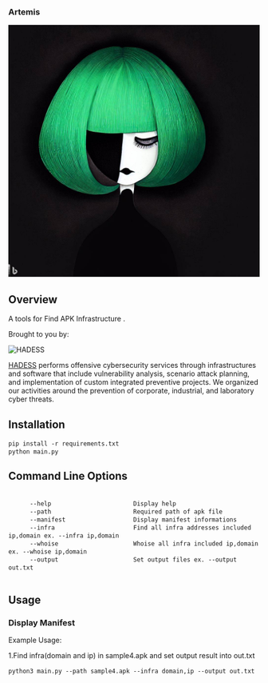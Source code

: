 ### Artemis


![Artemis](Artemis.jfif)



## Overview

A tools for Find APK Infrastructure .

Brought to you by:

<img src="https://hadess.io/wp-content/uploads/2022/04/LOGOTYPE-tag-white-.png" alt="HADESS" width="200"/>

[HADESS](https://hadess.io) performs offensive cybersecurity services through infrastructures and software that include vulnerability analysis, scenario attack planning, and implementation of custom integrated preventive projects. We organized our activities around the prevention of corporate, industrial, and laboratory cyber threats.

## Installation

```
pip install -r requirements.txt  
python main.py
```

## Command Line Options
```
          
	  --help                       Display help
	  --path  					   Required path of apk file
	  --manifest  				   Display manifest informations
	  --infra  					   Find all infra addresses included ip,domain ex. --infra ip,domain
	  --whoise  				   Whoise all infra included ip,domain ex. --whoise ip,domain
	  --output  				   Set output files ex. --output out.txt
	 
```

## Usage

### Display Manifest

<script async id="asciicast-592332" src="https://asciinema.org/a/592332.js"></script>

Example Usage:

1.Find infra(domain and ip) in sample4.apk and set output result into out.txt

```
python3 main.py --path sample4.apk --infra domain,ip --output out.txt
```
